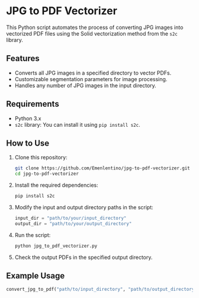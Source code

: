 # JPG to PDF Vectorizer

This Python script automates the process of converting JPG images into vectorized PDF files using the Solid vectorization method from the `s2c` library.

## Features
- Converts all JPG images in a specified directory to vector PDFs.
- Customizable segmentation parameters for image processing.
- Handles any number of JPG images in the input directory.

## Requirements
- Python 3.x
- `s2c` library: You can install it using `pip install s2c`.

## How to Use
1. Clone this repository:
    ```bash
    git clone https://github.com/Emenlentino/jpg-to-pdf-vectorizer.git
    cd jpg-to-pdf-vectorizer
    ```

2. Install the required dependencies:
    ```bash
    pip install s2c
    ```

3. Modify the input and output directory paths in the script:
    ```python
    input_dir = "path/to/your/input_directory"
    output_dir = "path/to/your/output_directory"
    ```

4. Run the script:
    ```bash
    python jpg_to_pdf_vectorizer.py
    ```

5. Check the output PDFs in the specified output directory.

## Example Usage

```python
convert_jpg_to_pdf("path/to/input_directory", "path/to/output_directory")
